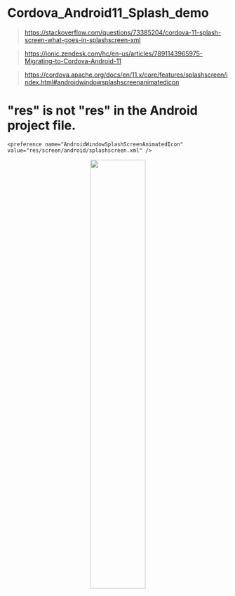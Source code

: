# Cordova_Android11_Splash_demo

> https://stackoverflow.com/questions/73385204/cordova-11-splash-screen-what-goes-in-splashscreen-xml

> https://ionic.zendesk.com/hc/en-us/articles/7891143965975-Migrating-to-Cordova-Android-11

> https://cordova.apache.org/docs/en/11.x/core/features/splashscreen/index.html#androidwindowsplashscreenanimatedicon

# "res" is not "res" in the Android project file.

    <preference name="AndroidWindowSplashScreenAnimatedIcon" value="res/screen/android/splashscreen.xml" />

<center><img border="0" width="50%" height="50%" alt="" src="https://kanamesolutions.ciao.jp/github_img/capture_01012023_112427_up.png"></center>
